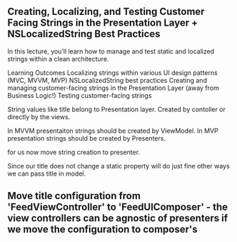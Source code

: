 
##   Creating, Localizing, and Testing Customer Facing Strings in the Presentation Layer + NSLocalizedString Best Practices

In this lecture, you’ll learn how to manage and test static and localized strings within a clean architecture.

Learning Outcomes
Localizing strings within various UI design patterns (MVC, MVVM, MVP)
NSLocalizedString best practices
Creating and managing customer-facing strings in the Presentation Layer (away from Business Logic!)
Testing customer-facing strings


String values like title belong to Presentation layer.
Created by contoller or directly by the views.

In MVVM presentaiton strings should be created by ViewModel.
In MVP presentation strings should be created by Presenters.

for us now move string creation to presenter.

Since our title does not change a static property will do just fine other ways we can pass title in model.

## Move title configuration from 'FeedViewController' to 'FeedUIComposer'  - the view controllers can be agnostic of presenters if we move the configuration to composer's 
